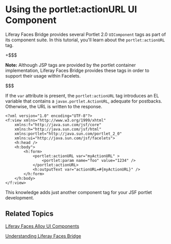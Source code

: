 # Using the portlet:actionURL UI Component [](id=using-the-portletactionurl-ui-component)

Liferay Faces Bridge provides several Portlet 2.0 `UIComponent` tags as part of
its component suite. In this tutorial, you'll learn about the
`portlet:actionURL` tag. 

+$$$

 **Note:** Although JSP tags are provided by the portlet container
 implementation, Liferay Faces Bridge provides these tags in order to support
 their usage within Facelets. 

$$$

If the `var` attribute is present, the `portlet:actionURL` tag introduces an EL
variable that contains a `javax.portlet.ActionURL`, adequate for postbacks.
Otherwise, the URL is written to the response. 

    <?xml version="1.0" encoding="UTF-8"?>
    <f:view xmlns="http://www.w3.org/1999/xhtml"
        xmlns:f="http://java.sun.com/jsf/core"
        xmlns:h="http://java.sun.com/jsf/html"
        xmlns:portlet="http://java.sun.com/portlet_2_0"
        xmlns:ui="http://java.sun.com/jsf/facelets">
        <h:head />
        <h:body">
            <h:form>
                <portlet:actionURL var="myActionURL" >
                    <portlet:param name="foo" value="1234" />
                </portlet:actionURL>
                <h:outputText var="actionURL=#{myActionURL}" />
            </h:form>
        </h:body>
    </f:view>

This knowledge adds just another component tag for your JSF portlet development.

## Related Topics [](id=related-topics)

[Liferay Faces Alloy UI Components](/develop/tutorials/-/knowledge_base/6-2/liferay-faces-alloy-ui-components)

[Understanding Liferay Faces Bridge](/develop/tutorials/-/knowledge_base/6-2/understanding-liferay-faces-bridge)
